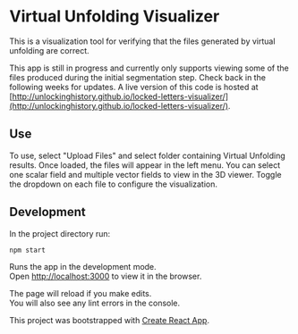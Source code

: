 # Virtual Unfolding Visualizer

This is a visualization tool for verifying that the files generated by virtual unfolding are correct.

This app is still in progress and currently only supports viewing some of the files produced during the initial segmentation step.  Check back in the following weeks for updates.  A live version of this code is hosted at [http://unlockinghistory.github.io/locked-letters-visualizer/](http://unlockinghistory.github.io/locked-letters-visualizer/).

## Use

To use, select "Upload Files" and select folder containing Virtual Unfolding results.  Once loaded, the files will appear in the left menu.  You can select one scalar field and multiple vector fields to view in the 3D viewer.  Toggle the dropdown on each file to configure the visualization.

## Development

In the project directory run:

`npm start`

Runs the app in the development mode.<br />
Open [http://localhost:3000](http://localhost:3000) to view it in the browser.

The page will reload if you make edits.<br />
You will also see any lint errors in the console.

This project was bootstrapped with [Create React App](https://github.com/facebook/create-react-app).